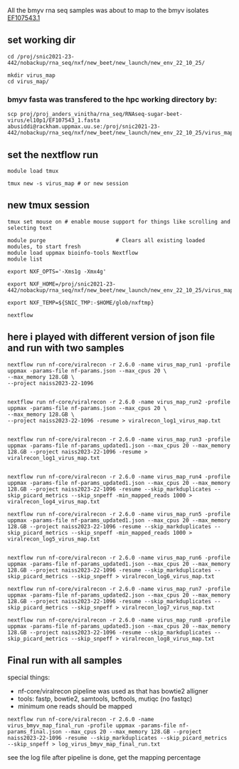 All the bmyv rna seq samples was about to map to the bmyv isolates [EF107543.1](https://www.ncbi.nlm.nih.gov/nuccore/EF107543.1?report=fasta)

## set working dir
```
cd /proj/snic2021-23-442/nobackup/rna_seq/nxf/new_beet/new_launch/new_env_22_10_25/

mkdir virus_map
cd virus_map/
```
### bmyv fasta was transfered to the hpc working directory by:

```
scp proj/proj_anders_vinitha/rna_seq/RNAseq-sugar-beet-virus/el10p1/EF107543_1.fasta abusiddi@rackham.uppmax.uu.se:/proj/snic2021-23-442/nobackup/rna_seq/nxf/new_beet/new_launch/new_env_22_10_25/virus_map/
```

## set the nextflow run
```
module load tmux

tmux new -s virus_map # or new session
```
## new tmux session
```
tmux set mouse on # enable mouse support for things like scrolling and selecting text

module purge                      # Clears all existing loaded modules, to start fresh
module load uppmax bioinfo-tools Nextflow
module list

export NXF_OPTS='-Xms1g -Xmx4g'

export NXF_HOME=/proj/snic2021-23-442/nobackup/rna_seq/nxf/new_beet/new_launch/new_env_22_10_25/virus_map

export NXF_TEMP=${SNIC_TMP:-$HOME/glob/nxftmp}

nextflow
```
## here i played with different version of json file and run with two samples

```
nextflow run nf-core/viralrecon -r 2.6.0 -name virus_map_run1 -profile uppmax -params-file nf-params.json --max_cpus 20 \
--max_memory 128.GB \
--project naiss2023-22-1096


nextflow run nf-core/viralrecon -r 2.6.0 -name virus_map_run2 -profile uppmax -params-file nf-params.json --max_cpus 20 \
--max_memory 128.GB \
--project naiss2023-22-1096 -resume > viralrecon_log1_virus_map.txt


nextflow run nf-core/viralrecon -r 2.6.0 -name virus_map_run3 -profile uppmax -params-file nf-params_updated1.json --max_cpus 20 --max_memory 128.GB --project naiss2023-22-1096 -resume > viralrecon_log1_virus_map.txt


nextflow run nf-core/viralrecon -r 2.6.0 -name virus_map_run4 -profile uppmax -params-file nf-params_updated1.json --max_cpus 20 --max_memory 128.GB --project naiss2023-22-1096 -resume --skip_markduplicates --skip_picard_metrics --skip_snpeff -min_mapped_reads 1000 > viralrecon_log4_virus_map.txt

nextflow run nf-core/viralrecon -r 2.6.0 -name virus_map_run5 -profile uppmax -params-file nf-params_updated1.json --max_cpus 20 --max_memory 128.GB --project naiss2023-22-1096 -resume --skip_markduplicates --skip_picard_metrics --skip_snpeff -min_mapped_reads 1000 > viralrecon_log5_virus_map.txt


nextflow run nf-core/viralrecon -r 2.6.0 -name virus_map_run6 -profile uppmax -params-file nf-params_updated1.json --max_cpus 20 --max_memory 128.GB --project naiss2023-22-1096 -resume --skip_markduplicates --skip_picard_metrics --skip_snpeff > viralrecon_log6_virus_map.txt

nextflow run nf-core/viralrecon -r 2.6.0 -name virus_map_run7 -profile uppmax -params-file nf-params_updated2.json --max_cpus 20 --max_memory 128.GB --project naiss2023-22-1096 -resume --skip_markduplicates --skip_picard_metrics --skip_snpeff > viralrecon_log7_virus_map.txt

nextflow run nf-core/viralrecon -r 2.6.0 -name virus_map_run8 -profile uppmax -params-file nf-params_updated3.json --max_cpus 20 --max_memory 128.GB --project naiss2023-22-1096 -resume --skip_markduplicates --skip_picard_metrics --skip_snpeff > viralrecon_log8_virus_map.txt
```

## Final run with all samples
special things: 
- nf-core/viralrecon pipeline was used as that has bowtie2 alligner
- tools: fastp, bowtie2, samtools, bcftools, mutiqc (no fastqc)
- minimum one reads should be mapped
  

```
nextflow run nf-core/viralrecon -r 2.6.0 -name virus_bmyv_map_final_run -profile uppmax -params-file nf-params_final.json --max_cpus 20 --max_memory 128.GB --project naiss2023-22-1096 -resume --skip_markduplicates --skip_picard_metrics --skip_snpeff > log_virus_bmyv_map_final_run.txt
```
see the log file after pipeline is done, get the mapping percentage





